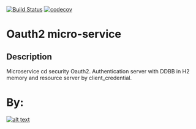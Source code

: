 [![Build Status](https://travis-ci.org/Milfist/oauth2-security.svg?branch=master)](https://travis-ci.org/Milfist/oauth2-security) [![codecov](https://codecov.io/gh/Milfist/oauth2-security/branch/master/graph/badge.svg)](https://codecov.io/gh/Milfist/oauth2-security)

# Oauth2 micro-service

## Description

Microservice cd security Oauth2. Authentication server with DDBB in H2 memory and resource server by client_credential.


# By:

[![alt text](https://github.com/Milfist/Docs/blob/master/milfist.JPG)][0]

[0]: https://github.com/Milfist/
